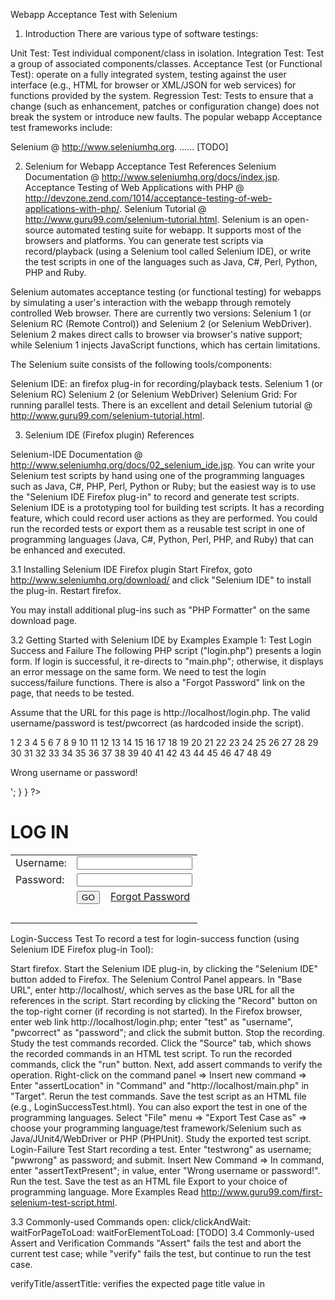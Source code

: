 Webapp Acceptance Test with Selenium
1.  Introduction
There are various type of software testings:

Unit Test: Test individual component/class in isolation.
Integration Test: Test a group of associated components/classes.
Acceptance Test (or Functional Test): operate on a fully integrated system, testing against the user interface (e.g., HTML for browser or XML/JSON for web services) for functions provided by the system.
Regression Test: Tests to ensure that a change (such as enhancement, patches or configuration change) does not break the system or introduce new faults.
The popular webapp Acceptance test frameworks include:

Selenium @ http://www.seleniumhq.org.
......
[TODO]

2.  Selenium for Webapp Acceptance Test
References
Selenium Documentation @ http://www.seleniumhq.org/docs/index.jsp.
Acceptance Testing of Web Applications with PHP @ http://devzone.zend.com/1014/acceptance-testing-of-web-applications-with-php/.
Selenium Tutorial @ http://www.guru99.com/selenium-tutorial.html.
Selenium is an open-source automated testing suite for webapp. It supports most of the browsers and platforms. You can generate test scripts via record/playback (using a Selenium tool called Selenium IDE), or write the test scripts in one of the languages such as Java, C#, Perl, Python, PHP and Ruby.

Selenium automates acceptance testing (or functional testing) for webapps by simulating a user's interaction with the webapp through remotely controlled Web browser. There are currently two versions: Selenium 1 (or Selenium RC (Remote Control)) and Selenium 2 (or Selenium WebDriver). Selenium 2 makes direct calls to browser via browser's native support; while Selenium 1 injects JavaScript functions, which has certain limitations.

The Selenium suite consists of the following tools/components:

Selenium IDE: an firefox plug-in for recording/playback tests.
Selenium 1 (or Selenium RC)
Selenium 2 (or Selenium WebDriver)
Selenium Grid: For running parallel tests.
There is an excellent and detail Selenium tutorial @ http://www.guru99.com/selenium-tutorial.html.

3.  Selenium IDE (Firefox plugin)
References

Selenium-IDE Documentation @ http://www.seleniumhq.org/docs/02_selenium_ide.jsp.
You can write your Selenium test scripts by hand using one of the programming languages such as Java, C#, PHP, Perl, Python or Ruby; but the easiest way is to use the "Selenium IDE Firefox plug-in" to record and generate test scripts. Selenium IDE is a prototyping tool for building test scripts. It has a recording feature, which could record user actions as they are performed. You could run the recorded tests or export them as a reusable test script in one of programming languages (Java, C#, Python, Perl, PHP, and Ruby) that can be enhanced and executed.

3.1  Installing Selenium IDE Firefox plugin
Start Firefox, goto http://www.seleniumhq.org/download/ and click "Selenium IDE" to install the plug-in. Restart firefox.

You may install additional plug-ins such as "PHP Formatter" on the same download page.

3.2  Getting Started with Selenium IDE by Examples
Example 1: Test Login Success and Failure
The following PHP script ("login.php") presents a login form. If login is successful, it re-directs to "main.php"; otherwise, it displays an error message on the same form. We need to test the login success/failure functions. There is also a "Forgot Password" link on the page, that needs to be tested.

Assume that the URL for this page is http://localhost/login.php. The valid username/password is test/pwcorrect (as hardcoded inside the script).

1
2
3
4
5
6
7
8
9
10
11
12
13
14
15
16
17
18
19
20
21
22
23
24
25
26
27
28
29
30
31
32
33
34
35
36
37
38
39
40
41
42
43
44
45
46
47
48
49
<?php
$errMsg = '';
 
/*
 * Processing login request via POST parameters:
 *   todo=login&username=xxx&password=xxx
 */
if (isset($_POST['todo']) and $_POST['todo'] === 'login'
      and isset($_POST['username']) and isset($_POST['password'])) {
 
   // Get the value of POST parameters.
   $username = $_POST['username'];
   $password = $_POST['password'];
 
   // For testing purpose, hardcode username and password.
   if ($username === 'test' and $password === 'pwcorrect') {
      // If login succeeds, re-direct to main.php page 
      header('Location: main.php');
      exit;
   } else {
      // If login fails, display an error message. 
      $errMsg = '<p id="loginError">Wrong username or password!</p>';
   }
}
?>
 
<h1>LOG IN</h1>
<form method="post" >
  <input type="hidden" name="todo" value="login" />
  <table>
    <tr>
      <td>Username:</td>
      <td><input type="text" name="username" id="username" /></td>
    </tr>
    <tr>
      <td>Password: </td>
      <td><input type="password" name="password" id="password" value=""/></td>
    </tr>
    <tr>
      <td>&nbsp;</td>
      <td><input type = "submit" value = "GO"/>&nbsp;&nbsp;&nbsp;
        <a href="ForgotPassword.php">Forgot Password</a></td>
    </tr>
    <tr>
      <td>&nbsp;</td>
      <td id="loginError"><?php echo $errMsg ?></td>
    </tr>
  </table>
</form>
Login-Success Test
To record a test for login-success function (using Selenium IDE Firefox plug-in Tool):

Start firefox.
Start the Selenium IDE plug-in, by clicking the "Selenium IDE" button added to Firefox. The Selenium Control Panel appears. In "Base URL", enter http://localhost/, which serves as the base URL for all the references in the script.
Start recording by clicking the "Record" button on the top-right corner (if recording is not started).
In the Firefox browser, enter web link http://localhost/login.php; enter "test" as "username", "pwcorrect" as "password"; and click the submit button.
Stop the recording.
Study the test commands recorded. Click the "Source" tab, which shows the recorded commands in an HTML test script.
To run the recorded commands, click the "run" button.
Next, add assert commands to verify the operation. Right-click on the command panel ⇒ Insert new command ⇒ Enter "assertLocation" in "Command" and "http://localhost/main.php" in "Target".
Rerun the test commands.
Save the test script as an HTML file (e.g., LoginSuccessTest.html).
You can also export the test in one of the programming languages. Select "File" menu ⇒ "Export Test Case as" ⇒ choose your programming language/test framework/Selenium such as Java/JUnit4/WebDriver or PHP (PHPUnit). Study the exported test script.
Login-Failure Test
Start recording a test.
Enter "testwrong" as username; "pwwrong" as password; and submit.
Insert New Command ⇒ In command, enter "assertTextPresent"; in value, enter "Wrong username or password!".
Run the test.
Save the test as an HTML file
Export to your choice of programming language.
More Examples
Read http://www.guru99.com/first-selenium-test-script.html.

3.3  Commonly-used Commands
open:
click/clickAndWait:
waitForPageToLoad:
waitForElementToLoad:
[TODO]
3.4  Commonly-used Assert and Verification Commands
"Assert" fails the test and abort the current test case; while "verify" fails the test, but continue to run the test case.

verifyTitle/assertTitle: verifies the expected page title value in <title>.
verifyTextPresent:
verifyElementPresent:
verifyText:
[TODO]
3.5  Locating Elements
A locator is used to locate an element in the HTML document. Selenium IDE supports these locators:

identifier=xxx (or simply xxx): Return the first element with an matching "id" value. If there is no matching "id" value, return the first element with an matching "name" value
id=xxx: Return the first element with an matching "id" value.
name=xxx (or name=xxx value=yyy): Return the first element with an matching "name" value; or matching "name" as well as "value".
xpath=xxx:
link=xxx:
dom=xxx:
css=xxx:
[TODO]
4.  Selenium 1 (Selenium RC)
The Selenium 1 (or Selenium Remote Control (RC)) comprises:

The Selenium RC, which launches the browser with itself as the proxy server. It injects javascript to play the test, intercept and verify HTTP messages passed between the browser and the test program.
Client libraries which provide the interface between each programming language (Java, Ruby, Python, Perl, PHP and C#) and the Selenium RC Server.
In this section, I shall illustrate Selenium RC with PHP as the programming language and PHPUnit as the testing framework. Read "PHPUnit How-To" if you are not familiar with PHPUnit.

4.1  Installing Selenium 1 (with PHP for Ubuntu)
Step 1: Install Selenium RC Server: From http://www.seleniumhq.org/download/, Download "selenium-server-standalone-2.xx.0.jar" and move to "/usr/local/bin". JDK/JRE is needed to run Selenium Server.

Step 2: Install PHPUnit-Selenium (for Ubuntu) for writing Selenium test script in PHPUnit.

$ sudo apt-get install phpunit-selenium
The PHPUnit-Selenium provides the Selenium RC PHPUnit extension for integrating Selenium test cases in a PHPUnit test suite.

4.2  Getting Started with Selenium 1 (with PHP) by Examples
Example 1: Login Success and Failure Tests
We shall use the login form presented in the previous section as example. Assuming that the URL for the login page is http://localhost/login.php.

The following test script ("LoginTest.php") can be used to test the login-success and login-failure functions.

1
2
3
4
5
6
7
8
9
10
11
12
13
14
15
16
17
18
19
20
21
22
23
24
25
26
27
28
<?php
class TestLogin extends PHPUnit_Extensions_SeleniumTestCase {
   protected function setUp() {
      $this->setBrowser("*firefox");
      $this->setBrowserUrl("http://localhost/");
   }
 
   public function testLoginPass() {
      $this->open('/login.php');
      $this->type('id=username', 'test');
      $this->type('id=password', 'pwcorrect');
      $this->click('css=input[type=\'submit\']');
      $this->waitForPageToLoad('30000');
      $this->assertEquals("http://localhost/main.php", $this->getLocation());
      $this->assertTextPresent('Welcome');
   }
 
   public function testLoginFail() {
      $this->open("/login.php");
      $this->type("id=username", "testwrong");
      $this->type("id=password", "pwwrong");
      $this->click("css=input[type=\"submit\"]");
      $this->waitForPageToLoad("30000");
      $this->assertTextPresent('exact:Wrong username or password!');
//    $this->assertEquals("Wrong username or password!", $this->getText("id=loginError"));
   }
}
?>
Running the Test
To run the PHPUnit test script

First launch the Selenium Server:
$ java -jar /usr/local/bin/selenium-server-standalone-2.37.0.jar
Then, run the Selenium test script via PHPUnit:
$ phpunit --verbose LoginTest.php
PHPUnit 3.6.10 by Sebastian Bergmann.
..
Time: 27 seconds, Memory: 3.50Mb
OK (2 tests, 3 assertions)
Explanation:
The setBrowser() specifies the browser used for running the test, which includes *firefox, *iexplore, *chrome, *safari, and others.
The setBrowserUrl() sets the base URL. All URL references are relative to this base URL.
[TODO]
Example 2
[TODO]

4.3  Code Coverage
In software testing, code coverage measures the degree for which the source program is tested. It could be measured in terms of the lines, functions, branches, decisions covered by the tests.

PHPUnit_Extensions_SeleniumTestCase can collect code coverage information for tests run through Selenium RC. To set up code coverage:

Copy PHPUnit/Extensions/SeleniumCommon/phpunit_coverage.php (in folder /usr/share/php/) into your webserver's document root directory.
In your webserver's php.ini (in folder /etc/php5/apache2) configuration file, configure PHPUnit/Extensions/SeleniumCommon/prepend.php and PHPUnit/Extensions/SeleniumCommon/append.php (in folder /usr/share/php/) as the auto_prepend_file and auto_append_file.
In your test case class that extends PHPUnit_Extensions_SeleniumTestCase, include:
protected $coverageScriptUrl = 'http://host/phpunit_coverage.php';
To run test cases with code coverage:
// Start the Selenium RC server:
$ java -jar /usr/local/bin/selenium-server-standalone-2.37.0.jar
 
// Run test case with code coverage enabled
$ phpunit --verbose --coverage-html ./codeCoverageReport XxxTest.php
The code coverage report would be generated in directory codeCoverageReport, which shows the lines, functions/methods and classes covered by the tests.

5.  Selenium 2 (Selenium WebDriver)
5.1  Installing Selenium WebDriver for Java
Selenium WebDriver is available in many languages, such as Java, C#, Python, Perl, PHP and Ruby. I shall describe the Java version.

From http://www.seleniumhq.org/download/, under "Selenium Client & WebDriver Language Bindings", Select "Java" download "selenium-java-2.##.0.zip".
Unzip the download file into a folder of your choice (e.g., /usr/local/selenium-2.##.0).
5.2  Getting Started with Selenium WebDriver
I shall assume that your are familiar with Java, and use Eclipse as IDE.

Launch Eclipse, create a new Java project (say SeleniumTest).
Include Selenium JAR file: Right-click on the project ⇒ Properties ⇒ Java Build Path ⇒ Libraries ⇒ ADD External JARs ⇒ navigate to "selenium-2.##.0" and select "selenium-java-2.##.0.jar".
Repeat the above step to include all the JAR file in the "libs" directory.
For Firefox and HTMLUnit, you do not need to install any driver. For IE, Chrome, Safari and other browsers, you need to install the appropriate driver from Selenium Download site.
[TODO]

REFERENCES & RESOURCES

PHPUnit Manual @ http://phpunit.de/manual/current/en/index.html.
Selenium Mother Site @ http://www.seleniumhq.org/ and documentation @ http://www.seleniumhq.org/docs/.
Selenium Tutorial @ http://www.guru99.com/selenium-tutorial.html.
